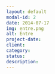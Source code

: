 ```yaml
---
layout: default
modal-id: 2
date: 2014-07-17
img: entre.png
alt: Entre
project-date: 
client:
category:
status: 
description: 
---
```

